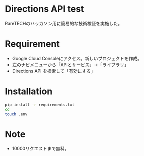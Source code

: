 # Directions API test
RareTECHのハッカソン用に簡易的な技術検証を実施した。

# Requirement
* Google Cloud Consoleにアクセス。新しいプロジェクトを作成。
* 左のナビメニューから「APIとサービス」→「ライブラリ」
* Directions API を検索して「有効にする」

# Installation

```bash
pip install -r requirements.txt
cd 
touch .env
```

# Note

* 10000リクエストまで無料。
